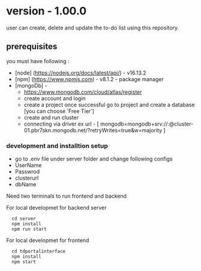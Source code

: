 # version - 1.00<clusterurl>.0

user can create, delete and update the to-do list using this repository.

## prerequisites
you must have following : 

* [node] (https://nodejs.org/docs/latest/api/) - v16.13.2
* [npm] (https://www.npmjs.com) - v8.1.2 - package manager
* [mongoDb] - 
  - https://www.mongodb.com/cloud/atlas/register
  - create account and login
  - create a project once successful go to project and create a database [you can choose 'Free Tier']
  - create and run cluster
  - connecting via driver ex url - [ mongodb=mongodb+srv://<username>:<pssword>@cluster-01.pbr7skn.mongodb.net/<dbname>?retryWrites=true&w=majority ]



### development and installtion setup

* go to .env file under server folder and change following configs
  <li>UserName</li>
  <li>Passwrod</li>
  <li>clusterurl</li>
  <li>dbName</li>

Need two terminals to run frontend and backend

For local developmet for backend server
```
  cd server
  npm install
  npm run start

```

For local developmet for frontend
```
  cd tdportalinterface
  npm install
  npm start

```